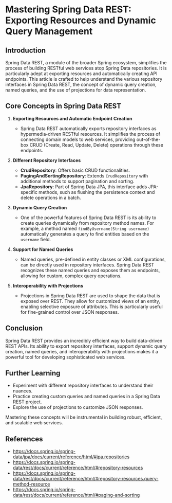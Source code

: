 # Mastering Spring Data REST: Exporting Resources and Dynamic Query Management

## Introduction

Spring Data REST, a module of the broader Spring ecosystem, simplifies the process of building RESTful web services atop
Spring Data repositories. It is particularly adept at exporting resources and automatically creating API endpoints. This
article is crafted to help understand the various repository interfaces in Spring Data REST, the concept of
dynamic query creation, named queries, and the use of projections for data representation.

## Core Concepts in Spring Data REST

1. **Exporting Resources and Automatic Endpoint Creation**

    - Spring Data REST automatically exports repository interfaces as hypermedia-driven RESTful resources. It simplifies
      the process of connecting domain models to web services, providing out-of-the-box CRUD (Create, Read, Update,
      Delete) operations through these endpoints.

2. **Different Repository Interfaces**

    - **CrudRepository**: Offers basic CRUD functionalities.
    - **PagingAndSortingRepository**: Extends `CrudRepository` with additional methods to support pagination and
      sorting.
    - **JpaRepository**: Part of Spring Data JPA, this interface adds JPA-specific methods, such as flushing the
      persistence context and delete operations in a batch.

3. **Dynamic Query Creation**

    - One of the powerful features of Spring Data REST is its ability to create queries dynamically from repository
      method names. For example, a method named `findByUsername(String username)` automatically generates a query to
      find entities based on the `username` field.

4. **Support for Named Queries**

    - Named queries, pre-defined in entity classes or XML configurations, can be directly used in repository interfaces.
      Spring Data REST recognizes these named queries and exposes them as endpoints, allowing for custom, complex query
      operations.

5. **Interoperability with Projections**

    - Projections in Spring Data REST are used to shape the data that is exposed over REST. They allow for customized
      views of an entity, enabling selective exposure of attributes. This is particularly useful for fine-grained
      control over JSON responses.

## Conclusion

Spring Data REST provides an incredibly efficient way to build data-driven REST APIs. Its ability to export repository
interfaces, support dynamic query creation, named queries, and interoperability with projections makes it a powerful
tool for developing sophisticated web services.

## Further Learning

- Experiment with different repository interfaces to understand their nuances.
- Practice creating custom queries and named queries in a Spring Data REST project.
- Explore the use of projections to customize JSON responses.

Mastering these concepts will be instrumental in building robust, efficient, and scalable web services.

## References

- https://docs.spring.io/spring-data/jpa/docs/current/reference/html/#jpa.repositories
- https://docs.spring.io/spring-data/rest/docs/current/reference/html/#repository-resources
- https://docs.spring.io/spring-data/rest/docs/current/reference/html/#repository-resources.query-method-resource
- https://docs.spring.io/spring-data/rest/docs/current/reference/html/#paging-and-sorting
